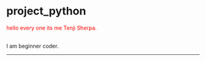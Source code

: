 # project_python

<p>hello every one its me Tenji Sherpa.</p>
<br>
I am beginner coder.
<hr>
<style>
  p{color:red;}
</style>

